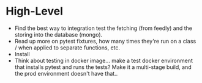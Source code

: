 # High-Level
- Find the best way to integration test the fetching (from feedly) and the storing into the database (mongo).
- Read up more on pytest fixtures, how many times they're run on a class / when applied to separate functions, etc.
- Install 
- Think about testing in docker image... make a test docker environment that installs pytest and runs the tests? Make it a multi-stage build, and the prod environment doesn't have that..
